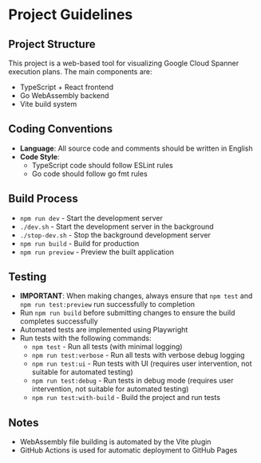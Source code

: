 # Project Guidelines

## Project Structure
This project is a web-based tool for visualizing Google Cloud Spanner execution plans.
The main components are:
* TypeScript + React frontend
* Go WebAssembly backend
* Vite build system

## Coding Conventions
* **Language**: All source code and comments should be written in English
* **Code Style**: 
  - TypeScript code should follow ESLint rules
  - Go code should follow go fmt rules

## Build Process
* `npm run dev` - Start the development server
* `./dev.sh` - Start the development server in the background
* `./stop-dev.sh` - Stop the background development server
* `npm run build` - Build for production
* `npm run preview` - Preview the built application

## Testing
* **IMPORTANT**: When making changes, always ensure that `npm test` and `npm run test:preview` run successfully to completion
* Run `npm run build` before submitting changes to ensure the build completes successfully
* Automated tests are implemented using Playwright
* Run tests with the following commands:
  - `npm test` - Run all tests (with minimal logging)
  - `npm run test:verbose` - Run all tests with verbose debug logging
  - `npm run test:ui` - Run tests with UI (requires user intervention, not suitable for automated testing)
  - `npm run test:debug` - Run tests in debug mode (requires user intervention, not suitable for automated testing)
  - `npm run test:with-build` - Build the project and run tests

## Notes
* WebAssembly file building is automated by the Vite plugin
* GitHub Actions is used for automatic deployment to GitHub Pages
